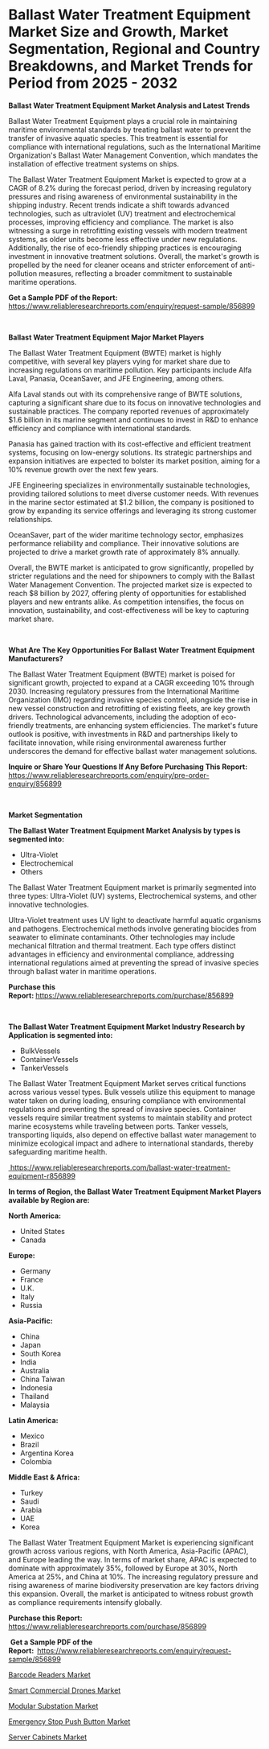 <p><h1>Ballast Water Treatment Equipment Market Size and Growth, Market Segmentation, Regional and Country Breakdowns, and Market Trends for Period from 2025 -  2032</h1></p><p><strong>Ballast Water Treatment Equipment Market Analysis and Latest Trends</strong></p>
<p><p>Ballast Water Treatment Equipment plays a crucial role in maintaining maritime environmental standards by treating ballast water to prevent the transfer of invasive aquatic species. This treatment is essential for compliance with international regulations, such as the International Maritime Organization's Ballast Water Management Convention, which mandates the installation of effective treatment systems on ships.</p><p>The Ballast Water Treatment Equipment Market is expected to grow at a CAGR of 8.2% during the forecast period, driven by increasing regulatory pressures and rising awareness of environmental sustainability in the shipping industry. Recent trends indicate a shift towards advanced technologies, such as ultraviolet (UV) treatment and electrochemical processes, improving efficiency and compliance. The market is also witnessing a surge in retrofitting existing vessels with modern treatment systems, as older units become less effective under new regulations. Additionally, the rise of eco-friendly shipping practices is encouraging investment in innovative treatment solutions. Overall, the market's growth is propelled by the need for cleaner oceans and stricter enforcement of anti-pollution measures, reflecting a broader commitment to sustainable maritime operations.</p></p>
<p><strong>Get a Sample PDF of the Report:&nbsp;</strong> <a href="https://www.reliableresearchreports.com/enquiry/request-sample/856899?utm_campaign=24&utm_medium=2&utm_source=Github&utm_content=ia&utm_term=16022025&utm_id=ballast-water-treatment-equipment">https://www.reliableresearchreports.com/enquiry/request-sample/856899</a></p>
<p>&nbsp;</p>
<p><strong>Ballast Water Treatment Equipment Major Market Players</strong></p>
<p><p>The Ballast Water Treatment Equipment (BWTE) market is highly competitive, with several key players vying for market share due to increasing regulations on maritime pollution. Key participants include Alfa Laval, Panasia, OceanSaver, and JFE Engineering, among others. </p><p>Alfa Laval stands out with its comprehensive range of BWTE solutions, capturing a significant share due to its focus on innovative technologies and sustainable practices. The company reported revenues of approximately $1.6 billion in its marine segment and continues to invest in R&D to enhance efficiency and compliance with international standards.</p><p>Panasia has gained traction with its cost-effective and efficient treatment systems, focusing on low-energy solutions. Its strategic partnerships and expansion initiatives are expected to bolster its market position, aiming for a 10% revenue growth over the next few years.</p><p>JFE Engineering specializes in environmentally sustainable technologies, providing tailored solutions to meet diverse customer needs. With revenues in the marine sector estimated at $1.2 billion, the company is positioned to grow by expanding its service offerings and leveraging its strong customer relationships.</p><p>OceanSaver, part of the wider maritime technology sector, emphasizes performance reliability and compliance. Their innovative solutions are projected to drive a market growth rate of approximately 8% annually. </p><p>Overall, the BWTE market is anticipated to grow significantly, propelled by stricter regulations and the need for shipowners to comply with the Ballast Water Management Convention. The projected market size is expected to reach $8 billion by 2027, offering plenty of opportunities for established players and new entrants alike. As competition intensifies, the focus on innovation, sustainability, and cost-effectiveness will be key to capturing market share.</p></p>
<p>&nbsp;</p>
<p><strong>What Are The Key Opportunities For Ballast Water Treatment Equipment Manufacturers?</strong></p>
<p><p>The Ballast Water Treatment Equipment (BWTE) market is poised for significant growth, projected to expand at a CAGR exceeding 10% through 2030. Increasing regulatory pressures from the International Maritime Organization (IMO) regarding invasive species control, alongside the rise in new vessel construction and retrofitting of existing fleets, are key growth drivers. Technological advancements, including the adoption of eco-friendly treatments, are enhancing system efficiencies. The market's future outlook is positive, with investments in R&D and partnerships likely to facilitate innovation, while rising environmental awareness further underscores the demand for effective ballast water management solutions.</p></p>
<p><strong>Inquire or Share Your Questions If Any Before Purchasing This Report:</strong> <a href="https://www.reliableresearchreports.com/enquiry/pre-order-enquiry/856899?utm_campaign=24&utm_medium=2&utm_source=Github&utm_content=ia&utm_term=16022025&utm_id=ballast-water-treatment-equipment">https://www.reliableresearchreports.com/enquiry/pre-order-enquiry/856899</a></p>
<p>&nbsp;</p>
<p><strong>Market Segmentation</strong></p>
<p><strong>The Ballast Water Treatment Equipment Market Analysis by types is segmented into:</strong></p>
<p><ul><li>Ultra-Violet</li><li>Electrochemical</li><li>Others</li></ul></p>
<p><p>The Ballast Water Treatment Equipment market is primarily segmented into three types: Ultra-Violet (UV) systems, Electrochemical systems, and other innovative technologies. </p><p>Ultra-Violet treatment uses UV light to deactivate harmful aquatic organisms and pathogens. Electrochemical methods involve generating biocides from seawater to eliminate contaminants. Other technologies may include mechanical filtration and thermal treatment. Each type offers distinct advantages in efficiency and environmental compliance, addressing international regulations aimed at preventing the spread of invasive species through ballast water in maritime operations.</p></p>
<p><strong>Purchase this Report:&nbsp;</strong><a href="https://www.reliableresearchreports.com/purchase/856899?utm_campaign=24&utm_medium=2&utm_source=Github&utm_content=ia&utm_term=16022025&utm_id=ballast-water-treatment-equipment">https://www.reliableresearchreports.com/purchase/856899</a></p>
<p>&nbsp;</p>
<p><strong>The Ballast Water Treatment Equipment Market Industry Research by Application is segmented into:</strong></p>
<p><ul><li>BulkVessels</li><li>ContainerVessels</li><li>TankerVessels</li></ul></p>
<p><p>The Ballast Water Treatment Equipment Market serves critical functions across various vessel types. Bulk vessels utilize this equipment to manage water taken on during loading, ensuring compliance with environmental regulations and preventing the spread of invasive species. Container vessels require similar treatment systems to maintain stability and protect marine ecosystems while traveling between ports. Tanker vessels, transporting liquids, also depend on effective ballast water management to minimize ecological impact and adhere to international standards, thereby safeguarding maritime health.</p></p>
<p><a href="https://www.reliableresearchreports.com/ballast-water-treatment-equipment-r856899?utm_campaign=24&utm_medium=2&utm_source=Github&utm_content=ia&utm_term=16022025&utm_id=ballast-water-treatment-equipment">&nbsp;https://www.reliableresearchreports.com/ballast-water-treatment-equipment-r856899</a></p>
<p><strong>In terms of Region, the Ballast Water Treatment Equipment Market Players available by Region are:</strong></p>
<p>
    <p> <strong> North America: </strong>
        <ul>
            <li>United States</li>
            <li>Canada</li>
        </ul>
        </p> 
    <p> <strong> Europe: </strong>
        <ul>
            <li>Germany</li>
            <li>France</li>
            <li>U.K.</li>
            <li>Italy</li>
            <li>Russia</li>
        </ul>
        </p> 
    <p> <strong> Asia-Pacific: </strong>
        <ul>
            <li>China</li>
            <li>Japan</li>
            <li>South Korea</li>
            <li>India</li>
            <li>Australia</li>
            <li>China Taiwan</li>
            <li>Indonesia</li>
            <li>Thailand</li>
            <li>Malaysia</li>
        </ul>
        </p> 
    <p> <strong> Latin America: </strong>
        <ul>
            <li>Mexico</li>
            <li>Brazil</li>
            <li>Argentina Korea</li>
            <li>Colombia</li>
        </ul>
        </p> 
    <p> <strong> Middle East & Africa: </strong>
        <ul>
            <li>Turkey</li>
            <li>Saudi</li>
            <li>Arabia</li>
            <li>UAE</li>
            <li>Korea</li>
        </ul>
    </p>
    </p>
<p><p>The Ballast Water Treatment Equipment Market is experiencing significant growth across various regions, with North America, Asia-Pacific (APAC), and Europe leading the way. In terms of market share, APAC is expected to dominate with approximately 35%, followed by Europe at 30%, North America at 25%, and China at 10%. The increasing regulatory pressure and rising awareness of marine biodiversity preservation are key factors driving this expansion. Overall, the market is anticipated to witness robust growth as compliance requirements intensify globally.</p></p>
<p><strong>Purchase this Report: </strong><a href="https://www.reliableresearchreports.com/purchase/856899?utm_campaign=24&utm_medium=2&utm_source=Github&utm_content=ia&utm_term=16022025&utm_id=ballast-water-treatment-equipment">https://www.reliableresearchreports.com/purchase/856899</a></p>
<p>&nbsp;<strong>Get a Sample PDF of the Report:&nbsp;&nbsp;</strong><a href="https://www.reliableresearchreports.com/enquiry/request-sample/856899?utm_campaign=24&utm_medium=2&utm_source=Github&utm_content=ia&utm_term=16022025&utm_id=ballast-water-treatment-equipment">https://www.reliableresearchreports.com/enquiry/request-sample/856899</a></p>
<p><strong></strong></p>
<p><p><a href="https://github.com/haaszgettre6/Market-Research-Report-List-1/blob/main/barcode-readers-market.md?utm_campaign=24&utm_medium=2&utm_source=Github&utm_content=ia&utm_term=16022025&utm_id=ballast-water-treatment-equipment">Barcode Readers Market</a></p><p><a href="https://github.com/boitafbg/Market-Research-Report-List-1/blob/main/smart-commercial-drones-market.md?utm_campaign=24&utm_medium=2&utm_source=Github&utm_content=ia&utm_term=16022025&utm_id=ballast-water-treatment-equipment">Smart Commercial Drones Market</a></p><p><a href="https://github.com/curinbucan9/Market-Research-Report-List-1/blob/main/modular-substation-market.md?utm_campaign=24&utm_medium=2&utm_source=Github&utm_content=ia&utm_term=16022025&utm_id=ballast-water-treatment-equipment">Modular Substation Market</a></p><p><a href="https://github.com/qetelosooya/Market-Research-Report-List-1/blob/main/emergency-stop-push-button-market.md?utm_campaign=24&utm_medium=2&utm_source=Github&utm_content=ia&utm_term=16022025&utm_id=ballast-water-treatment-equipment">Emergency Stop Push Button Market</a></p><p><a href="https://github.com/zanoligarav/Market-Research-Report-List-1/blob/main/server-cabinets-market.md?utm_campaign=24&utm_medium=2&utm_source=Github&utm_content=ia&utm_term=16022025&utm_id=ballast-water-treatment-equipment">Server Cabinets Market</a></p></p>